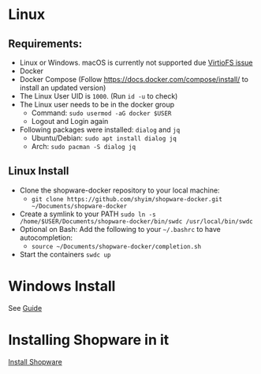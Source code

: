 # Linux

## Requirements:
- Linux or Windows. macOS is currently not supported due [VirtioFS issue](https://github.com/docker/for-mac/issues/6243)
- Docker
- Docker Compose (Follow https://docs.docker.com/compose/install/ to install an updated version)
- The Linux User UID is `1000`. (Run `id -u` to check)
- The Linux user needs to be in the docker group
    - Command: `sudo usermod -aG docker $USER`
    - Logout and Login again
- Following packages were installed: `dialog` and `jq`
    - Ubuntu/Debian: `sudo apt install dialog jq`
    - Arch: `sudo pacman -S dialog jq`

## Linux Install

- Clone the shopware-docker repository to your local machine:
    - `git clone https://github.com/shyim/shopware-docker.git ~/Documents/shopware-docker`
- Create a symlink to your PATH `sudo ln -s /home/$USER/Documents/shopware-docker/bin/swdc /usr/local/bin/swdc`
- Optional on Bash: Add the following to your `~/.bashrc` to have autocompletion:
    - `source ~/Documents/shopware-docker/completion.sh`
- Start the containers `swdc up`

# Windows Install

See [Guide](https://shyim.me/blog/shopware-development-environment-windows/)

# Installing Shopware in it

[Install Shopware](https://github.com/shyim/shopware-docker/wiki/Usage)